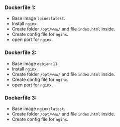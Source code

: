 ### Dockerfile 1:
- Base image `lpine:latest`.
- Install `nginx`.
- Create folder `/opt/www/` and file `index.html` inside.
- Create config file for `nginx`.
- open port for `nginx`.

### Dockerfile 2:
- Base image `debian:11`.
- Install `nginx`.
- Create folder `/opt/www/` and file `index.html` inside.
- Create config file for `nginx`.
- open port for `nginx`.

### Dockerfile 3:
- Base image `nginx:latest`.
- Create folder `/opt/www/` and file `index.html` inside.
- Create config file for `nginx`.

